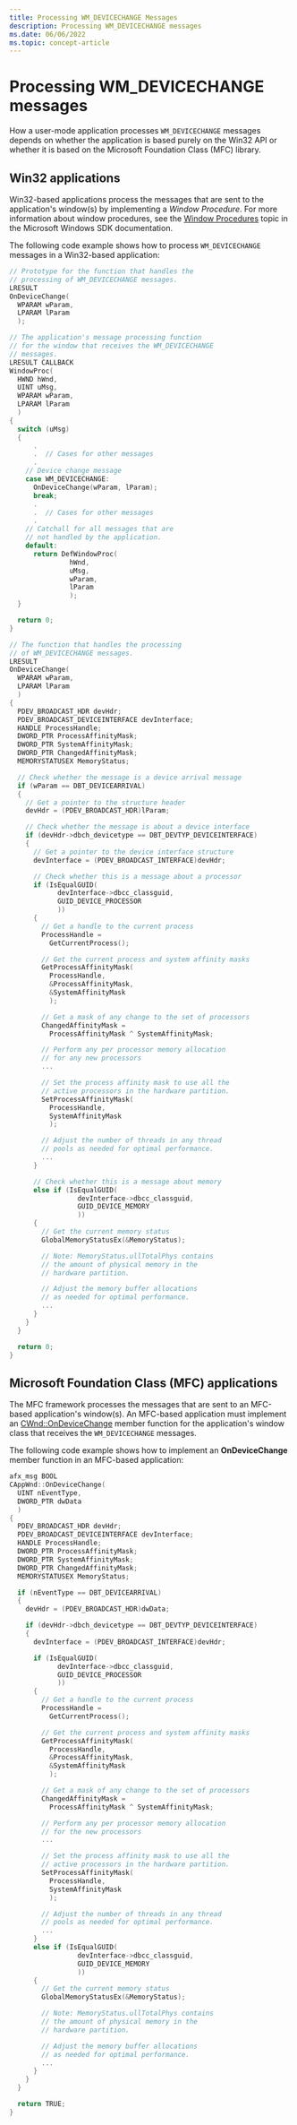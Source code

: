 ```yaml
---
title: Processing WM_DEVICECHANGE Messages
description: Processing WM_DEVICECHANGE messages
ms.date: 06/06/2022
ms.topic: concept-article
---
```


# Processing WM_DEVICECHANGE messages


How a user-mode application processes `WM_DEVICECHANGE` messages depends on whether the application is based purely on the Win32 API or whether it is based on the Microsoft Foundation Class (MFC) library.

## Win32 applications

Win32-based applications process the messages that are sent to the application's window(s) by implementing a *Window Procedure*. For more information about window procedures, see the [Window Procedures](/windows/win32/winmsg/window-procedures) topic in the Microsoft Windows SDK documentation.

The following code example shows how to process `WM_DEVICECHANGE` messages in a Win32-based application:

```cpp
// Prototype for the function that handles the
// processing of WM_DEVICECHANGE messages.
LRESULT
OnDeviceChange(
  WPARAM wParam,
  LPARAM lParam
  ); 

// The application's message processing function
// for the window that receives the WM_DEVICECHANGE
// messages.
LRESULT CALLBACK
WindowProc(
  HWND hWnd,
  UINT uMsg,
  WPARAM wParam,
  LPARAM lParam
  )
{
  switch (uMsg)
  {
      .
      .  // Cases for other messages
      .
    // Device change message
    case WM_DEVICECHANGE:
      OnDeviceChange(wParam, lParam);
      break;
      .
      .  // Cases for other messages
      .
    // Catchall for all messages that are
    // not handled by the application.
    default:
      return DefWindowProc(
               hWnd,
               uMsg,
               wParam,
               lParam
               );
  }

  return 0;
}

// The function that handles the processing
// of WM_DEVICECHANGE messages.
LRESULT
OnDeviceChange(
  WPARAM wParam,
  LPARAM lParam
  )
{
  PDEV_BROADCAST_HDR devHdr;
  PDEV_BROADCAST_DEVICEINTERFACE devInterface;
  HANDLE ProcessHandle;
  DWORD_PTR ProcessAffinityMask;
  DWORD_PTR SystemAffinityMask;
  DWORD_PTR ChangedAffinityMask;
  MEMORYSTATUSEX MemoryStatus;

  // Check whether the message is a device arrival message
  if (wParam == DBT_DEVICEARRIVAL)
  {
    // Get a pointer to the structure header
    devHdr = (PDEV_BROADCAST_HDR)lParam;

    // Check whether the message is about a device interface
    if (devHdr->dbch_devicetype == DBT_DEVTYP_DEVICEINTERFACE)
    {
      // Get a pointer to the device interface structure
      devInterface = (PDEV_BROADCAST_INTERFACE)devHdr;

      // Check whether this is a message about a processor
      if (IsEqualGUID(
            devInterface->dbcc_classguid,
            GUID_DEVICE_PROCESSOR
            ))
      {
        // Get a handle to the current process
        ProcessHandle =
          GetCurrentProcess();

        // Get the current process and system affinity masks
        GetProcessAffinityMask(
          ProcessHandle,
          &ProcessAffinityMask,
          &SystemAffinityMask
          );

        // Get a mask of any change to the set of processors
        ChangedAffinityMask =
          ProcessAffinityMask ^ SystemAffinityMask;

        // Perform any per processor memory allocation
        // for any new processors
        ...

        // Set the process affinity mask to use all the
        // active processors in the hardware partition.
        SetProcessAffinityMask(
          ProcessHandle,
          SystemAffinityMask
          );

        // Adjust the number of threads in any thread
        // pools as needed for optimal performance.
        ...
      }

      // Check whether this is a message about memory
      else if (IsEqualGUID(
                 devInterface->dbcc_classguid,
                 GUID_DEVICE_MEMORY
                 ))
      {
        // Get the current memory status
        GlobalMemoryStatusEx(&MemoryStatus);

        // Note: MemoryStatus.ullTotalPhys contains
        // the amount of physical memory in the
        // hardware partition.

        // Adjust the memory buffer allocations
        // as needed for optimal performance.
        ...
      }
    }
  }

  return 0;
}
```

## Microsoft Foundation Class (MFC) applications

The MFC framework processes the messages that are sent to an MFC-based application's window(s). An MFC-based application must implement an [CWnd::OnDeviceChange](/cpp/mfc/reference/cwnd-class#ondevicechange) member function for the application's window class that receives the `WM_DEVICECHANGE` messages.

The following code example shows how to implement an **OnDeviceChange** member function in an MFC-based application:

```cpp
afx_msg BOOL
CAppWnd::OnDeviceChange(
  UINT nEventType,
  DWORD_PTR dwData
  )
{
  PDEV_BROADCAST_HDR devHdr;
  PDEV_BROADCAST_DEVICEINTERFACE devInterface;
  HANDLE ProcessHandle;
  DWORD_PTR ProcessAffinityMask;
  DWORD_PTR SystemAffinityMask;
  DWORD_PTR ChangedAffinityMask;
  MEMORYSTATUSEX MemoryStatus;

  if (nEventType == DBT_DEVICEARRIVAL)
  {
    devHdr = (PDEV_BROADCAST_HDR)dwData;

    if (devHdr->dbch_devicetype == DBT_DEVTYP_DEVICEINTERFACE)
    {
      devInterface = (PDEV_BROADCAST_INTERFACE)devHdr;

      if (IsEqualGUID(
            devInterface->dbcc_classguid,
            GUID_DEVICE_PROCESSOR
            ))
      {
        // Get a handle to the current process
        ProcessHandle =
          GetCurrentProcess();

        // Get the current process and system affinity masks
        GetProcessAffinityMask(
          ProcessHandle,
          &ProcessAffinityMask,
          &SystemAffinityMask
          );

        // Get a mask of any change to the set of processors
        ChangedAffinityMask =
          ProcessAffinityMask ^ SystemAffinityMask;

        // Perform any per processor memory allocation
        // for the new processors
        ...

        // Set the process affinity mask to use all the
        // active processors in the hardware partition.
        SetProcessAffinityMask(
          ProcessHandle,
          SystemAffinityMask
          );

        // Adjust the number of threads in any thread
        // pools as needed for optimal performance.
        ...
      }
      else if (IsEqualGUID(
                 devInterface->dbcc_classguid,
                 GUID_DEVICE_MEMORY
                 ))
      {
        // Get the current memory status
        GlobalMemoryStatusEx(&MemoryStatus);

        // Note: MemoryStatus.ullTotalPhys contains
        // the amount of physical memory in the
        // hardware partition.

        // Adjust the memory buffer allocations
        // as needed for optimal performance.
        ...
      }
    }
  }

  return TRUE;
}
```
